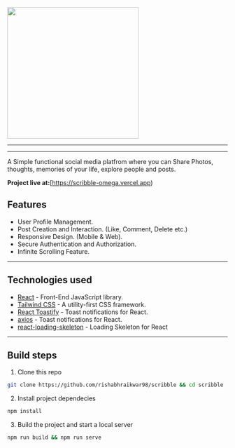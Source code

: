 <a href="https://scribble-omega.vercel.app">
<img src="https://res.cloudinary.com/dbdqc0uzq/image/upload/v1710850878/slybx6xwxsrnmnpcjy1i.png" width="300px"/>
<a/>
  
---
---

A Simple functional social media platfrom where you can Share Photos, thoughts, memories of your life, explore people and posts.

**Project live at:**[https://scribble-omega.vercel.app)

## Features

- User Profile Management.
- Post Creation and Interaction. (Like, Comment, Delete etc.)
- Responsive Design. (Mobile & Web).
- Secure Authentication and Authorization.
- Infinite Scrolling Feature.

---

## Technologies used

- [React](https://es.reactjs.org/) - Front-End JavaScript library.
- [Tailwind CSS](https://tailwindcss.com/) - A utility-first CSS framework.
- [React Toastify](https://fkhadra.github.io/react-toastify/introduction/) - Toast notifications for React.
- [axios](https://axios-http.com/) - Toast notifications for React.
- [react-loading-skeleton](https://github.com/dvtng/react-loading-skeleton) - Loading Skeleton for React

---

## Build steps

1. Clone this repo

```bash
git clone https://github.com/rishabhraikwar98/scribble && cd scribble
```

2. Install project dependecies

```bash
npm install
```

3. Build the project and start a local server

```bash
npm run build && npm run serve
```

